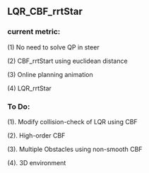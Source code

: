 ## LQR_CBF_rrtStar

### current metric:
(1) No need to solve QP in steer

(2) CBF_rrtStart using euclidean distance

(3) Online planning animation

(4) LQR_rrtStar


### To Do:
(1). Modify collision-check of LQR using CBF

(2). High-order CBF

(3). Multiple Obstacles using non-smooth CBF

(4). 3D environment

